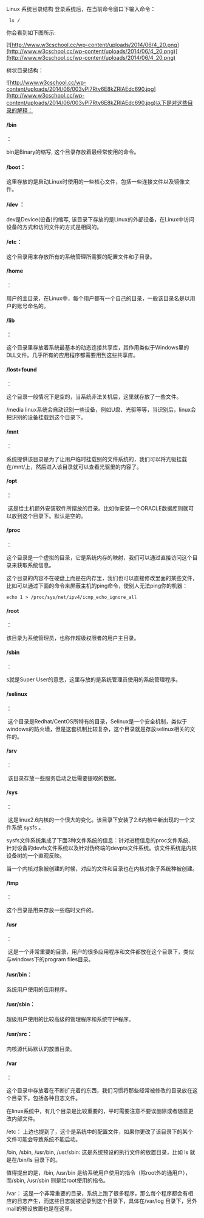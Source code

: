  
Linux  系统目录结构 登录系统后，在当前命令窗口下输入命令：

 
```
 ls / 
```

你会看到如下图所示:

 [![http://www.w3cschool.cc/wp-content/uploads/2014/06/4_20.png](http://www.w3cschool.cc/wp-content/uploads/2014/06/4_20.png)](http://www.w3cschool.cc/wp-content/uploads/2014/06/4_20.png)

 树状目录结构：

 ![http://www.w3cschool.cc/wp-content/uploads/2014/06/003vPl7Rty6E8kZRlAEdc690.jpg](http://www.w3cschool.cc/wp-content/uploads/2014/06/003vPl7Rty6E8kZRlAEdc690.jpg)以下是对这些目录的解释：

 


#### /bin

：

 bin是Binary的缩写, 这个目录存放着最经常使用的命令。


 

#### /boot：



这里存放的是启动Linux时使用的一些核心文件，包括一些连接文件以及镜像文件。


 

#### /dev ：



dev是Device(设备)的缩写, 该目录下存放的是Linux的外部设备，在Linux中访问设备的方式和访问文件的方式是相同的。


 

#### /etc：



这个目录用来存放所有的系统管理所需要的配置文件和子目录。


 

#### /home

：

用户的主目录，在Linux中，每个用户都有一个自己的目录，一般该目录名是以用户的账号命名的。


 

#### /lib

：

这个目录里存放着系统最基本的动态连接共享库，其作用类似于Windows里的DLL文件。几乎所有的应用程序都需要用到这些共享库。


 

#### /lost+found

：

这个目录一般情况下是空的，当系统非法关机后，这里就存放了一些文件。


 /media linux系统会自动识别一些设备，例如U盘、光驱等等，当识别后，linux会把识别的设备挂载到这个目录下。


 

#### /mnt

：

系统提供该目录是为了让用户临时挂载别的文件系统的，我们可以将光驱挂载在/mnt/上，然后进入该目录就可以查看光驱里的内容了。


 

#### /opt

：

 这是给主机额外安装软件所摆放的目录。比如你安装一个ORACLE数据库则就可以放到这个目录下。默认是空的。


 


#### /proc

：

这个目录是一个虚拟的目录，它是系统内存的映射，我们可以通过直接访问这个目录来获取系统信息。

这个目录的内容不在硬盘上而是在内存里，我们也可以直接修改里面的某些文件，比如可以通过下面的命令来屏蔽主机的ping命令，使别人无法ping你的机器：



```
echo 1 > /proc/sys/net/ipv4/icmp_echo_ignore_all
```


 

#### /root

：

该目录为系统管理员，也称作超级权限者的用户主目录。


 

#### /sbin

：

 s就是Super User的意思，这里存放的是系统管理员使用的系统管理程序。


 

#### /selinux

：

 这个目录是Redhat/CentOS所特有的目录，Selinux是一个安全机制，类似于windows的防火墙，但是这套机制比较复杂，这个目录就是存放selinux相关的文件的。


 

#### /srv

：

 该目录存放一些服务启动之后需要提取的数据。


 


#### /sys

：

 这是linux2.6内核的一个很大的变化。该目录下安装了2.6内核中新出现的一个文件系统 sysfs 。

sysfs文件系统集成了下面3种文件系统的信息：针对进程信息的proc文件系统、针对设备的devfs文件系统以及针对伪终端的devpts文件系统。该文件系统是内核设备树的一个直观反映。


当一个内核对象被创建的时候，对应的文件和目录也在内核对象子系统种被创建。



 

#### /tmp

：

这个目录是用来存放一些临时文件的。


 

#### /usr

：

 这是一个非常重要的目录，用户的很多应用程序和文件都放在这个目录下，类似与windows下的program files目录。


 

#### /usr/bin：



系统用户使用的应用程序。


 

#### /usr/sbin：



超级用户使用的比较高级的管理程序和系统守护程序。


 

#### /usr/src：

内核源代码默认的放置目录。


 

#### /var

：

这个目录中存放着在不断扩充着的东西，我们习惯将那些经常被修改的目录放在这个目录下。包括各种日志文件。




在linux系统中，有几个目录是比较重要的，平时需要注意不要误删除或者随意更改内部文件。

 /etc： 上边也提到了，这个是系统中的配置文件，如果你更改了该目录下的某个文件可能会导致系统不能启动。


/bin, /sbin, /usr/bin, /usr/sbin: 这是系统预设的执行文件的放置目录，比如 ls 就是在/bin/ls 目录下的。


值得提出的是，/bin, /usr/bin 是给系统用户使用的指令（除root外的通用户），而/sbin, /usr/sbin 则是给root使用的指令。 


/var： 这是一个非常重要的目录，系统上跑了很多程序，那么每个程序都会有相应的日志产生，而这些日志就被记录到这个目录下，具体在/var/log 目录下，另外mail的预设放置也是在这里。

 

